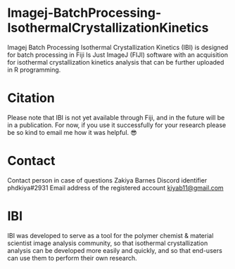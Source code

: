 # Imagej-BatchProcessing-IsothermalCrystallizationKinetics
Imagej Batch Processing Isothermal Crystallization Kinetics (IBI) is designed for batch processing in Fiji Is Just ImageJ (FIJI) software with an acquisition for isothermal crystallization kinetics analysis that can be further uploaded in R programming.
# Citation
Please note that IBI is not yet available through Fiji, and in the future will be in a publication. For now, if you use it successfully for your research please be so kind to email me how it was helpful. 😎
# Contact
Contact person in case of questions Zakiya Barnes 
Discord identifier phdkiya#2931 
Email address of the registered account kiyab11@gmail.com
# 
#
# IBI
IBI was developed to serve as a tool for the polymer chemist & material scientist image analysis community, so that isothermal crystallization analysis can be developed more easily and quickly, and so that end-users can use them to perform their own research.
